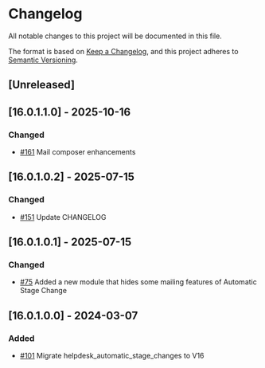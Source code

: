 # Changelog
All notable changes to this project will be documented in this file.

The format is based on [Keep a Changelog](https://keepachangelog.com/en/1.0.0/),
and this project adheres to [Semantic Versioning](https://semver.org/spec/v2.0.0.html).

## [Unreleased]
## [16.0.1.1.0] - 2025-10-16
### Changed
- [#161](https://gitlab.com/somitcoop/erp-research/odoo-helpdesk/-/merge_requests/161) Mail composer enhancements

## [16.0.1.0.2] - 2025-07-15
### Changed
- [#151](https://gitlab.com/somitcoop/erp-research/odoo-helpdesk/-/merge_requests/151) Update CHANGELOG

## [16.0.1.0.1] - 2025-07-15
### Changed
- [#75](https://gitlab.com/somitcoop/erp-research/odoo-helpdesk/-/merge_requests/75) Added a new module that hides some mailing features of Automatic Stage Change

## [16.0.1.0.0] - 2024-03-07
### Added
- [#101](https://gitlab.com/somitcoop/erp-research/odoo-helpdesk/-/merge_requests/101) Migrate helpdesk_automatic_stage_changes to V16
